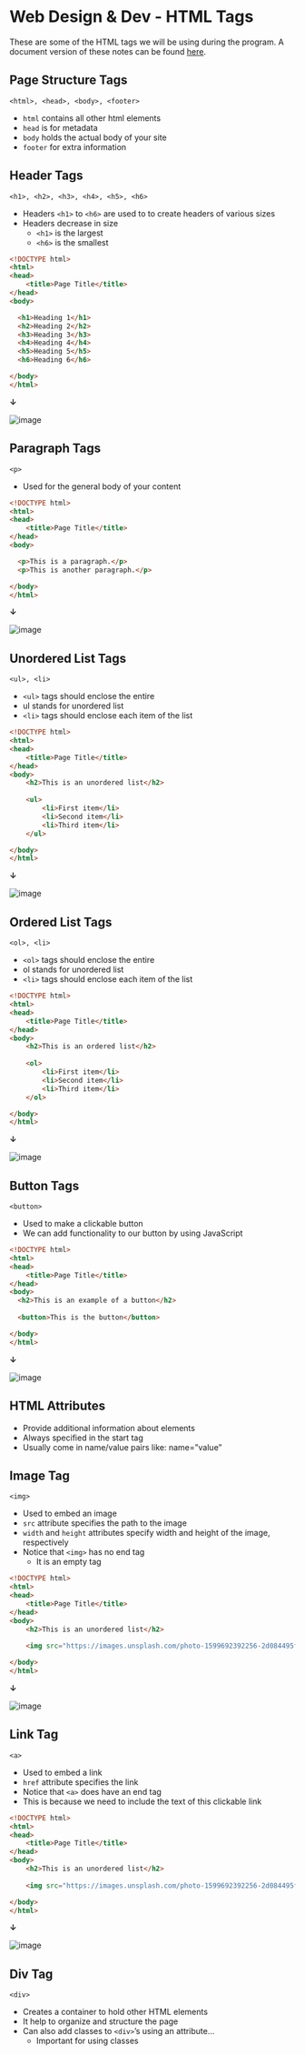 # **Web Design & Dev** - HTML Tags

These are some of the HTML tags we will be using during the program. A document version of these notes can be found [here](https://docs.google.com/document/d/15_44C2JzJJnEGPcBTw0nVTFSGsl3_D_xY7DIJr6cTwA/edit?usp=sharing). 


## Page Structure Tags

```<html>, <head>, <body>, <footer>```
- `html` contains all other html elements
- `head` is for metadata
- `body` holds the actual body of your site
- `footer` for extra information

## Header Tags 
```<h1>, <h2>, <h3>, <h4>, <h5>, <h6>```
- Headers `<h1>` to `<h6>` are used to to create headers of various sizes 
- Headers decrease in size 
    - `<h1>` is the largest 
    - `<h6>` is the smallest  

```html
<!DOCTYPE html>
<html>
<head>
    <title>Page Title</title>
</head>
<body>

  <h1>Heading 1</h1>
  <h2>Heading 2</h2>
  <h3>Heading 3</h3>
  <h4>Heading 4</h4>
  <h5>Heading 5</h5>
  <h6>Heading 6</h6>

</body>
</html>
```
**↓**

![image](img/headings.png)

## Paragraph Tags
```<p>```
- Used for the general body of your content   

```html
<!DOCTYPE html>
<html>
<head>
    <title>Page Title</title>
</head>
<body>

  <p>This is a paragraph.</p>
  <p>This is another paragraph.</p>

</body>
</html>
```
**↓**

![image](img/paragraph.png)

## Unordered List Tags
```<ul>, <li>```
- `<ul>` tags should enclose the entire 
- ul stands for unordered list 
- `<li>` tags should enclose each item of the list 

```html
<!DOCTYPE html>
<html>
<head>
    <title>Page Title</title>
</head>
<body>
    <h2>This is an unordered list</h2>
    
    <ul>
        <li>First item</li>
        <li>Second item</li>
        <li>Third item</li>
    </ul>

</body>
</html>
```
**↓**

![image](img/unordered_list.png)

## Ordered List Tags
```<ol>, <li>```
- `<ol>` tags should enclose the entire 
- ol stands for unordered list 
- `<li>` tags should enclose each item of the list   

```html
<!DOCTYPE html>
<html>
<head>
    <title>Page Title</title>
</head>
<body>
    <h2>This is an ordered list</h2>
    
    <ol>
        <li>First item</li>
        <li>Second item</li>
        <li>Third item</li>
    </ol>

</body>
</html>
```
**↓**

![image](img/ordered_list.png)


## Button Tags 
```<button>```
- Used to make a clickable button
- We can add functionality to our button by using JavaScript   

```html
<!DOCTYPE html>
<html>
<head>
    <title>Page Title</title>
</head>
<body>
  <h2>This is an example of a button</h2>
  
  <button>This is the button</button>

</body>
</html>
```
**↓**

![image](img/button.png)

## HTML Attributes

- Provide additional information about elements
- Always specified in the start tag
- Usually come in name/value pairs like: name=”value”

## Image Tag
```<img>```
- Used to embed an image
- `src` attribute specifies the path to the image
- `width` and `height` attributes specify width and height of the image, respectively
- Notice that `<img>` has no end tag
    - It is an empty tag

```html
<!DOCTYPE html>
<html>
<head>
    <title>Page Title</title>
</head>
<body>
    <h2>This is an unordered list</h2>
    
    <img src="https://images.unsplash.com/photo-1599692392256-2d084495fe15?w=500&auto=format&fit=crop&q=60&ixlib=rb-4.0.3&ixid=M3wxMjA3fDB8MHxzZWFyY2h8MTJ8fGN1dGUlMjBwdXBweXxlbnwwfHwwfHx8MA%3D%3D" width="400" height="400">

</body>
</html>
```
**↓**

![image](img/image.png)


## Link Tag 
```<a>```
- Used to embed a link
- `href` attribute specifies the link
- Notice that `<a>` does have an end tag
- This is because we need to include the text of this clickable link

```html
<!DOCTYPE html>
<html>
<head>
    <title>Page Title</title>
</head>
<body>
    <h2>This is an unordered list</h2>
    
    <img src="https://images.unsplash.com/photo-1599692392256-2d084495fe15?w=500&auto=format&fit=crop&q=60&ixlib=rb-4.0.3&ixid=M3wxMjA3fDB8MHxzZWFyY2h8MTJ8fGN1dGUlMjBwdXBweXxlbnwwfHwwfHx8MA%3D%3D" width="400" height="400">

</body>
</html>
```
**↓**

![image](img/link.png)

## Div Tag
```<div>```
- Creates a container to hold other HTML elements
- It help to organize and structure the page
- Can also add classes to `<div>`’s using an attribute…
    - Important for using classes